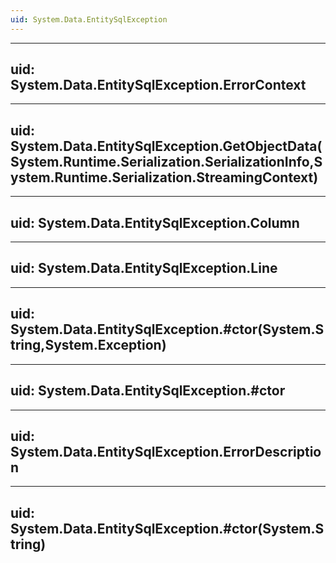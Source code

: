 ```yaml
---
uid: System.Data.EntitySqlException
---
```


---
uid: System.Data.EntitySqlException.ErrorContext
---

---
uid: System.Data.EntitySqlException.GetObjectData(System.Runtime.Serialization.SerializationInfo,System.Runtime.Serialization.StreamingContext)
---

---
uid: System.Data.EntitySqlException.Column
---

---
uid: System.Data.EntitySqlException.Line
---

---
uid: System.Data.EntitySqlException.#ctor(System.String,System.Exception)
---

---
uid: System.Data.EntitySqlException.#ctor
---

---
uid: System.Data.EntitySqlException.ErrorDescription
---

---
uid: System.Data.EntitySqlException.#ctor(System.String)
---
